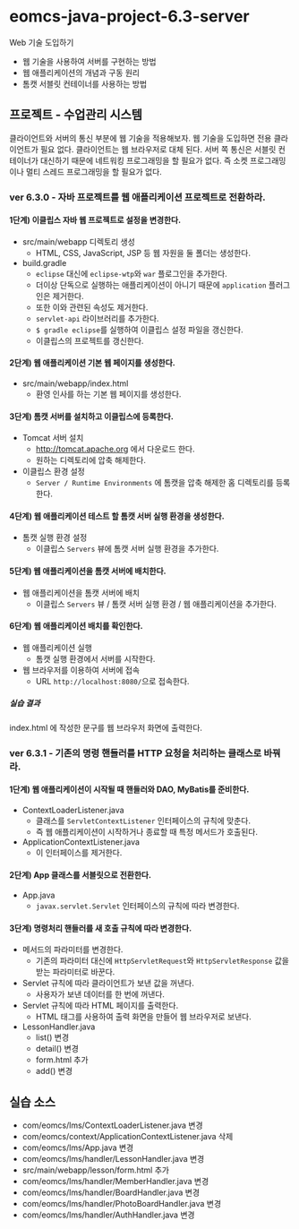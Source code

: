 # eomcs-java-project-6.3-server

Web 기술 도입하기

- 웹 기술을 사용하여 서버를 구현하는 방법
- 웹 애플리케이션의 개념과 구동 원리
- 톰캣 서블릿 컨테이너를 사용하는 방법

## 프로젝트 - 수업관리 시스템  

클라이언트와 서버의 통신 부분에 웹 기술을 적용해보자.
웹 기술을 도입하면 전용 클라이언트가 필요 없다.
클라이언트는 웹 브라우저로 대체 된다.
서버 쪽 통신은 서블릿 컨테이너가 대신하기 때문에 네트워킹 프로그래밍을 할 필요가 없다.
즉 소켓 프로그래밍이나 멀티 스레드 프로그래밍을 할 필요가 없다.


### ver 6.3.0 - 자바 프로젝트를 웹 애플리케이션 프로젝트로 전환하라.

#### 1단계) 이클립스 자바 웹 프로젝트로 설정을 변경한다.

- src/main/webapp 디렉토리 생성
    - HTML, CSS, JavaScript, JSP 등 웹 자원을 둘 폴더는 생성한다.
- build.gradle
    - `eclipse` 대신에 `eclipse-wtp`와 `war` 플로그인을 추가한다.
    - 더이상 단독으로 실행하는 애플리케이션이 아니기 때문에 `application` 플러그인은 제거한다.
    - 또한 이와 관련된 속성도 제거한다.
    - `servlet-api` 라이브러리를 추가한다.
    - `$ gradle eclipse`를 실행하여 이클립스 설정 파일을 갱신한다.
    - 이클립스의 프로젝트를 갱신한다.

#### 2단계) 웹 애플리케이션 기본 웹 페이지를 생성한다.

- src/main/webapp/index.html
    - 환영 인사를 하는 기본 웹 페이지를 생성한다.

#### 3단계) 톰캣 서버를 설치하고 이클립스에 등록한다.

- Tomcat 서버 설치
    - http://tomcat.apache.org 에서 다운로드 한다.
    - 원하는 디렉토리에 압축 해제한다.
- 이클립스 환경 설정
    - `Server / Runtime Environments` 에 톰캣을 압축 해제한 홈 디렉토리를 등록한다.

#### 4단계) 웹 애플리케이션 테스트 할 톰캣 서버 실행 환경을 생성한다.

- 톰캣 실행 환경 설정
    - 이클립스 `Servers` 뷰에 톰캣 서버 실행 환경을 추가한다.

#### 5단계) 웹 애플리케이션을 톰캣 서버에 배치한다.

- 웹 애플리케이션을 톰캣 서버에 배치
    - 이클립스 `Servers` 뷰 / 톰캣 서버 실행 환경 / 웹 애플리케이션을 추가한다.

#### 6단계) 웹 애플리케이션 배치를 확인한다.

- 웹 애플리케이션 실행
    - 톰캣 실행 환경에서 서버를 시작한다.
- 웹 브라우저를 이용하여 서버에 접속 
    - URL `http://localhost:8080/`으로 접속한다.

##### 실습 결과

index.html 에 작성한 문구를 웹 브라우저 화면에 출력한다.


### ver 6.3.1 - 기존의 명령 핸들러를 HTTP 요청을 처리하는 클래스로 바꿔라.

#### 1단계) 웹 애플리케이션이 시작될 때 핸들러와 DAO, MyBatis를 준비한다.

- ContextLoaderListener.java
    - 클래스를 `ServletContextListener` 인터페이스의 규칙에 맞춘다.
    - 즉 웹 애플리케이션이 시작하거나 종료할 때 특정 메서드가 호출된다.
- ApplicationContextListener.java
    - 이 인터페이스를 제거한다.

#### 2단계) App 클래스를 서블릿으로 전환한다.

- App.java
    - `javax.servlet.Servlet` 인터페이스의 규칙에 따라 변경한다.

#### 3단계) 명령처리 핸들러를 새 호출 규칙에 따라 변경한다.

- 메서드의 파라미터를 변경한다.
    - 기존의 파라미터 대신에 `HttpServletRequest`와 `HttpServletResponse` 값을 받는 파라미터로 바꾼다.
- Servlet 규칙에 따라 클라이언트가 보낸 값을 꺼낸다.
    - 사용자가 보낸 데이터를 한 번에 꺼낸다.
- Servlet 규칙에 따라 HTML 페이지를 출력한다.
    - HTML 태그를 사용하여 출력 화면을 만들어 웹 브라우저로 보낸다.
- LessonHandler.java
    - list() 변경
    - detail() 변경
    - form.html 추가
    - add() 변경

## 실습 소스

- com/eomcs/lms/ContextLoaderListener.java 변경
- com/eomcs/context/ApplicationContextListener.java 삭제 
- com/eomcs/lms/App.java 변경
- com/eomcs/lms/handler/LessonHandler.java 변경
- src/main/webapp/lesson/form.html 추가
- com/eomcs/lms/handler/MemberHandler.java 변경
- com/eomcs/lms/handler/BoardHandler.java 변경
- com/eomcs/lms/handler/PhotoBoardHandler.java 변경
- com/eomcs/lms/handler/AuthHandler.java 변경